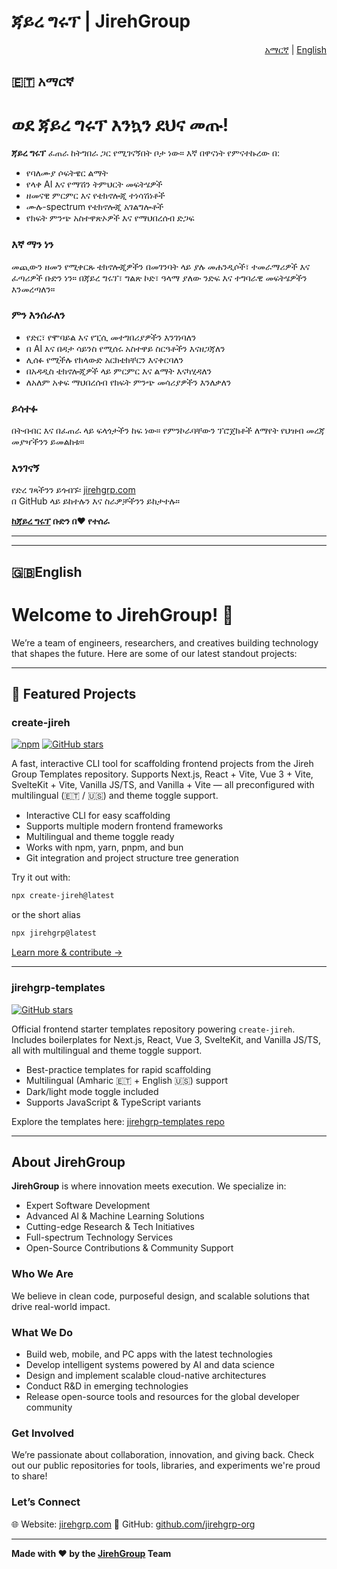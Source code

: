 # ጃይረ ግሩፕ | JirehGroup

<p align="right">
  <a href="#አማርኛ">አማርኛ</a> | 
  <a href="#english">English</a>
</p>

## <a id="አማርኛ"></a>🇪🇹 አማርኛ

# ወደ ጃይረ ግሩፕ እንኳን ደህና መጡ!

**ጃይረ ግሩፕ** ፈጠራ ከትግበራ ጋር የሚገናኝበት ቦታ ነው። እኛ በዋናነት የምናተኩረው በ:

- የባለሙያ ሶፍትዌር ልማት  
- የላቀ AI እና የማሽን ትምህርት መፍትሄዎች  
- ዘመናዊ ምርምር እና የቴክኖሎጂ ተነሳሽነቶች  
- ሙሉ-spectrum የቴክኖሎጂ አገልግሎቶች  
- የክፍት ምንጭ አስተዋጽኦዎች እና የማህበረሰብ ድጋፍ  

### እኛ ማን ነን  
መጪውን ዘመን የሚቀርጹ ቴክኖሎጂዎችን በመገንባት ላይ ያሉ መሐንዲሶች፣ ተመራማሪዎች እና ፈጣሪዎች ቡድን ነን። በጃይረ ግሩፕ፣ ግልጽ ኮድ፣ ዓላማ ያለው ንድፍ እና ተግባራዊ መፍትሄዎችን እንመረጣለን።

### ምን እንሰራለን  
- የድር፣ የሞባይል እና የፒሲ መተግበሪያዎችን እንገነባለን  
- በ AI እና በዳታ ሳይንስ የሚሰሩ አስተዋይ ስርዓቶችን እናዘጋጃለን  
- ሊሰፉ የሚችሉ የክላውድ አርክቴክቸርን እናቀርባለን  
- በአዳዲስ ቴክኖሎጂዎች ላይ ምርምር እና ልማት እናካሂዳለን  
- ለአለም አቀፍ ማህበረሰብ የክፍት ምንጭ መሳሪያዎችን እንለቃለን

### ይሳተፉ  
በትብብር እና በፈጠራ ላይ ፍላጎታችን ከፍ ነው። የምንኮራባቸውን ፕሮጀክቶች ለማየት የህዝብ መረጃ መያዣችንን ይመልከቱ።

### እንገናኝ  
የድረ ገጻችንን ይጎብኙ፡ [jirehgrp.com](https://jirehgrp.com)  
በ GitHub ላይ ይከተሉን እና ስራዎቻችንን ይከታተሉ።

**[ከጃይረ ግሩፕ](https://jirehgrp.com) ቡድን በ❤️ የተሰራ**

---

---

## <a id="english"></a>🇬🇧English

# Welcome to JirehGroup! 🚀

We’re a team of engineers, researchers, and creatives building technology that shapes the future. Here are some of our latest standout projects:

---

## 🌟 Featured Projects

### create-jireh  
[![npm](https://img.shields.io/npm/v/create-jireh?style=flat-square)](https://www.npmjs.com/package/create-jireh) [![GitHub stars](https://img.shields.io/github/stars/jirehgrp-org/create-jireh?style=flat-square)](https://github.com/jirehgrp-org/create-jireh/stargazers)

A fast, interactive CLI tool for scaffolding frontend projects from the Jireh Group Templates repository. Supports Next.js, React + Vite, Vue 3 + Vite, SvelteKit + Vite, Vanilla JS/TS, and Vanilla + Vite — all preconfigured with multilingual (🇪🇹 / 🇺🇸) and theme toggle support.

- Interactive CLI for easy scaffolding  
- Supports multiple modern frontend frameworks  
- Multilingual and theme toggle ready  
- Works with npm, yarn, pnpm, and bun  
- Git integration and project structure tree generation

Try it out with:

```bash
npx create-jireh@latest
````

or the short alias

```bash
npx jirehgrp@latest
```

[Learn more & contribute →](https://github.com/jirehgrp-org/create-jireh)

---

### jirehgrp-templates

[![GitHub stars](https://img.shields.io/github/stars/jirehgrp-org/jirehgrp-templates?style=flat-square)](https://github.com/jirehgrp-org/jirehgrp-templates/stargazers)

Official frontend starter templates repository powering `create-jireh`. Includes boilerplates for Next.js, React, Vue 3, SvelteKit, and Vanilla JS/TS, all with multilingual and theme toggle support.

* Best-practice templates for rapid scaffolding
* Multilingual (Amharic 🇪🇹 + English 🇺🇸) support
* Dark/light mode toggle included
* Supports JavaScript & TypeScript variants

Explore the templates here: [jirehgrp-templates repo](https://github.com/jirehgrp-org/jirehgrp-templates)

---

## About JirehGroup

**JirehGroup** is where innovation meets execution. We specialize in:

* Expert Software Development
* Advanced AI & Machine Learning Solutions
* Cutting-edge Research & Tech Initiatives
* Full-spectrum Technology Services
* Open-Source Contributions & Community Support

### Who We Are

We believe in clean code, purposeful design, and scalable solutions that drive real-world impact.

### What We Do

* Build web, mobile, and PC apps with the latest technologies
* Develop intelligent systems powered by AI and data science
* Design and implement scalable cloud-native architectures
* Conduct R\&D in emerging technologies
* Release open-source tools and resources for the global developer community

### Get Involved

We’re passionate about collaboration, innovation, and giving back. Check out our public repositories for tools, libraries, and experiments we're proud to share!

### Let’s Connect

🌐 Website: [jirehgrp.com](https://jirehgrp.com)
🐙 GitHub: [github.com/jirehgrp-org](https://github.com/jirehgrp-org)

---

**Made with ❤️ by the [JirehGroup](https://jirehgrp.com) Team**

